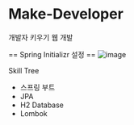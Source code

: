 # Make-Developer
개발자 키우기 웹 개발

== Spring Initializr 설정 ==
![image](https://user-images.githubusercontent.com/97106584/159512401-45918497-7b95-4fdf-bd08-36374ae5ee9d.png)


Skill Tree
- 스프링 부트
- JPA
- H2 Database
- Lombok

